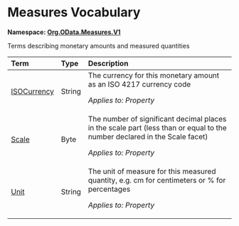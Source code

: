 # Measures Vocabulary
**Namespace: [Org.OData.Measures.V1](Org.OData.Measures.V1.xml)**

Terms describing monetary amounts and measured quantities

Term|Type|Description
:---|:---|:----------
[ISOCurrency](Org.OData.Measures.V1.xml#L70)|String|<a name="ISOCurrency"></a>The currency for this monetary amount as an ISO 4217 currency code<p>*Applies to: Property*</p>
[Scale](Org.OData.Measures.V1.xml#L74)|Byte|<a name="Scale"></a>The number of significant decimal places in the scale part (less than or equal to the number declared in the Scale facet)<p>*Applies to: Property*</p>
[Unit](Org.OData.Measures.V1.xml#L80)|String|<a name="Unit"></a>The unit of measure for this measured quantity, e.g. cm for centimeters or % for percentages<p>*Applies to: Property*</p>
